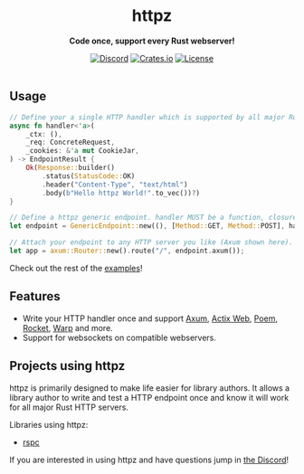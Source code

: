 <div align="center">
    <h1>httpz</h1>
    <p><b>Code once, support every Rust webserver!</b></p>
    <a href="https://discord.gg/4V9M5sksw8"><img src="https://img.shields.io/discord/1011665225809924136?style=flat-square" alt="Discord"></a>
    <a href="https://crates.io/crates/httpz"><img src="https://img.shields.io/crates/d/httpz?style=flat-square" alt="Crates.io"></a>
    <a href="/LICENSE.md"><img src="https://img.shields.io/crates/l/httpz?style=flat-square" alt="License"></a>
</div>

<br>

## Usage

```rust
// Define your a single HTTP handler which is supported by all major Rust webservers.
async fn handler<'a>(
    _ctx: (),
    _req: ConcreteRequest,
    _cookies: &'a mut CookieJar,
) -> EndpointResult {
    Ok(Response::builder()
        .status(StatusCode::OK)
        .header("Content-Type", "text/html")
        .body(b"Hello httpz World!".to_vec())?)
}

// Define a httpz generic endpoint. handler MUST be a function, closures will not work.
let endpoint = GenericEndpoint::new((), [Method::GET, Method::POST], handler); 

// Attach your endpoint to any HTTP server you like (Axum shown here).
let app = axum::Router::new().route("/", endpoint.axum());
```

Check out the rest of the [examples](/examples)!
## Features

 - Write your HTTP handler once and support [Axum](https://github.com/tokio-rs/axum), [Actix Web](https://actix.rs/), [Poem](https://github.com/poem-web/poem), [Rocket](https://rocket.rs), [Warp](https://github.com/seanmonstar/warp) and more.
 - Support for websockets on compatible webservers.

## Projects using httpz

httpz is primarily designed to make life easier for library authors. It allows a library author to write and test a HTTP endpoint once and know it will work for all major Rust HTTP servers.

Libraries using httpz:

 - [rspc](https://github.com/oscartbeaumont/rspc)

If you are interested in using httpz and have questions jump in [the Discord](https://discord.gg/4V9M5sksw8)!